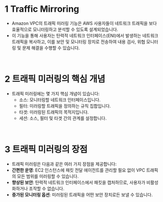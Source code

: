 # 1 Traffic Mirroring

- Amazon VPC의 트래픽 미러링 기능은 AWS 사용자들이 네트워크 트래픽을 보다 효율적으로 모니터링하고 분석할 수 있도록 설계되었습니다.
- 이 기능을 통해 사용자는 탄력적 네트워크 인터페이스(ENI)에서 발생하는 네트워크 트래픽을 복사하고, 이를 보안 및 모니터링 장치로 전송하여 내용 검사, 위협 모니터링 및 문제 해결을 수행할 수 있습니다.

<br>

# 2 트래픽 미러링의 핵심 개념

- 트래픽 미러링에는 몇 가지 핵심 개념이 있습니다:
	- 소스: 모니터링할 네트워크 인터페이스입니다.
	- 필터: 미러링할 트래픽을 정의하는 규칙 집합입니다.
	- 타겟: 미러링된 트래픽의 목적지입니다.
	- 세션: 소스, 필터 및 타겟 간의 관계를 설정합니다.

<br>

# 3 트래픽 미러링의 장점

- 트래픽 미러링은 다음과 같은 여러 가지 장점을 제공합니다:
- **간편한 운영**: EC2 인스턴스에 패킷 전달 에이전트를 관리할 필요 없이 VPC 트래픽의 모든 범위를 미러링할 수 있습니다.
- **향상된 보안**: 탄력적 네트워크 인터페이스에서 패킷을 캡처하므로, 사용자가 비활성화하거나 조작할 수 없습니다.
- **증가된 모니터링 옵션**: 미러링된 트래픽을 어떤 보안 장치로든 보낼 수 있습니다.